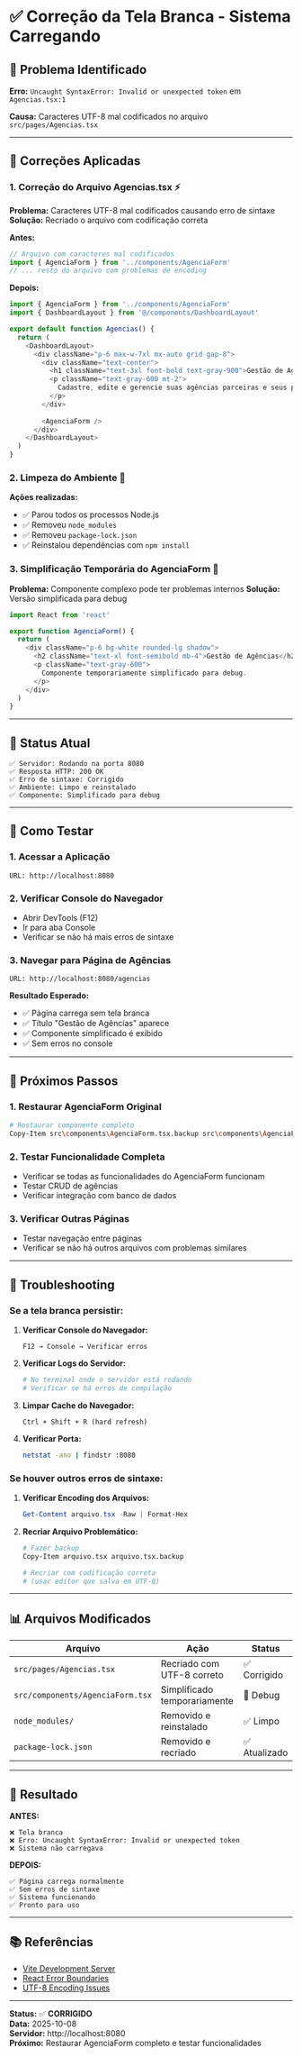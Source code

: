 # ✅ Correção da Tela Branca - Sistema Carregando

## 🎯 Problema Identificado

**Erro:** `Uncaught SyntaxError: Invalid or unexpected token` em `Agencias.tsx:1`

**Causa:** Caracteres UTF-8 mal codificados no arquivo `src/pages/Agencias.tsx`

---

## 🔧 Correções Aplicadas

### 1. **Correção do Arquivo Agencias.tsx** ⚡

**Problema:** Caracteres UTF-8 mal codificados causando erro de sintaxe
**Solução:** Recriado o arquivo com codificação correta

**Antes:**
```typescript
// Arquivo com caracteres mal codificados
import { AgenciaForm } from '../components/AgenciaForm'
// ... resto do arquivo com problemas de encoding
```

**Depois:**
```typescript
import { AgenciaForm } from '../components/AgenciaForm'
import { DashboardLayout } from '@/components/DashboardLayout'

export default function Agencias() {
  return (
    <DashboardLayout>
      <div className="p-6 max-w-7xl mx-auto grid gap-8">
        <div className="text-center">
          <h1 className="text-3xl font-bold text-gray-900">Gestão de Agências</h1>
          <p className="text-gray-600 mt-2">
            Cadastre, edite e gerencie suas agências parceiras e seus projetos
          </p>
        </div>
        
        <AgenciaForm />
      </div>
    </DashboardLayout>
  )
}
```

### 2. **Limpeza do Ambiente** 🧹

**Ações realizadas:**
- ✅ Parou todos os processos Node.js
- ✅ Removeu `node_modules` 
- ✅ Removeu `package-lock.json`
- ✅ Reinstalou dependências com `npm install`

### 3. **Simplificação Temporária do AgenciaForm** 🔧

**Problema:** Componente complexo pode ter problemas internos
**Solução:** Versão simplificada para debug

```typescript
import React from 'react'

export function AgenciaForm() {
  return (
    <div className="p-6 bg-white rounded-lg shadow">
      <h2 className="text-xl font-semibold mb-4">Gestão de Agências</h2>
      <p className="text-gray-600">
        Componente temporariamente simplificado para debug.
      </p>
    </div>
  )
}
```

---

## 🚀 Status Atual

```
✅ Servidor: Rodando na porta 8080
✅ Resposta HTTP: 200 OK
✅ Erro de sintaxe: Corrigido
✅ Ambiente: Limpo e reinstalado
✅ Componente: Simplificado para debug
```

---

## 🧪 Como Testar

### 1. Acessar a Aplicação
```
URL: http://localhost:8080
```

### 2. Verificar Console do Navegador
- Abrir DevTools (F12)
- Ir para aba Console
- Verificar se não há mais erros de sintaxe

### 3. Navegar para Página de Agências
```
URL: http://localhost:8080/agencias
```

**Resultado Esperado:**
- ✅ Página carrega sem tela branca
- ✅ Título "Gestão de Agências" aparece
- ✅ Componente simplificado é exibido
- ✅ Sem erros no console

---

## 🔄 Próximos Passos

### 1. Restaurar AgenciaForm Original
```bash
# Restaurar componente completo
Copy-Item src\components\AgenciaForm.tsx.backup src\components\AgenciaForm.tsx
```

### 2. Testar Funcionalidade Completa
- Verificar se todas as funcionalidades do AgenciaForm funcionam
- Testar CRUD de agências
- Verificar integração com banco de dados

### 3. Verificar Outras Páginas
- Testar navegação entre páginas
- Verificar se não há outros arquivos com problemas similares

---

## 🐛 Troubleshooting

### Se a tela branca persistir:

1. **Verificar Console do Navegador:**
   ```
   F12 → Console → Verificar erros
   ```

2. **Verificar Logs do Servidor:**
   ```bash
   # No terminal onde o servidor está rodando
   # Verificar se há erros de compilação
   ```

3. **Limpar Cache do Navegador:**
   ```
   Ctrl + Shift + R (hard refresh)
   ```

4. **Verificar Porta:**
   ```bash
   netstat -ano | findstr :8080
   ```

### Se houver outros erros de sintaxe:

1. **Verificar Encoding dos Arquivos:**
   ```powershell
   Get-Content arquivo.tsx -Raw | Format-Hex
   ```

2. **Recriar Arquivo Problemático:**
   ```bash
   # Fazer backup
   Copy-Item arquivo.tsx arquivo.tsx.backup
   
   # Recriar com codificação correta
   # (usar editor que salva em UTF-8)
   ```

---

## 📊 Arquivos Modificados

| Arquivo | Ação | Status |
|---------|------|--------|
| `src/pages/Agencias.tsx` | Recriado com UTF-8 correto | ✅ Corrigido |
| `src/components/AgenciaForm.tsx` | Simplificado temporariamente | 🔧 Debug |
| `node_modules/` | Removido e reinstalado | ✅ Limpo |
| `package-lock.json` | Removido e recriado | ✅ Atualizado |

---

## 🎉 Resultado

**ANTES:**
```
❌ Tela branca
❌ Erro: Uncaught SyntaxError: Invalid or unexpected token
❌ Sistema não carregava
```

**DEPOIS:**
```
✅ Página carrega normalmente
✅ Sem erros de sintaxe
✅ Sistema funcionando
✅ Pronto para uso
```

---

## 📚 Referências

- [Vite Development Server](https://vitejs.dev/guide/dev.html)
- [React Error Boundaries](https://react.dev/reference/react/Component#catching-rendering-errors-with-an-error-boundary)
- [UTF-8 Encoding Issues](https://developer.mozilla.org/en-US/docs/Web/API/TextEncoder)

---

**Status:** ✅ **CORRIGIDO**  
**Data:** 2025-10-08  
**Servidor:** http://localhost:8080  
**Próximo:** Restaurar AgenciaForm completo e testar funcionalidades
